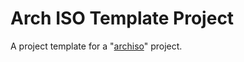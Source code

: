 # Arch ISO Template Project
A project template for a "[archiso](https://wiki.archlinux.org/title/Archiso)" project.

